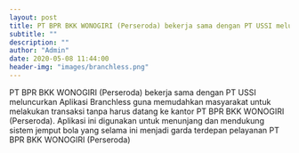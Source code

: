 ```yaml
---
layout: post
title: PT BPR BKK WONOGIRI (Perseroda) bekerja sama dengan PT USSI meluncurkan Aplikasi Branchless
subtitle: ""
description: ""
author: "Admin"
date: 2020-05-08 11:44:00
header-img: "images/branchless.png"
---
```

PT BPR BKK WONOGIRI (Perseroda) bekerja sama dengan PT USSI meluncurkan Aplikasi Branchless guna memudahkan masyarakat untuk melakukan transaksi tanpa harus datang ke kantor PT BPR BKK WONOGIRI (Perseroda). Aplikasi ini digunakan untuk menunjang dan mendukung sistem jemput bola yang selama ini menjadi garda terdepan pelayanan PT BPR BKK WONOGIRI (Perseroda)





